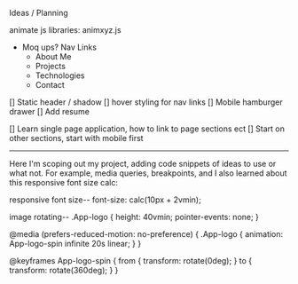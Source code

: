 Ideas / Planning

animate js libraries:
animxyz.js

- Moq ups?
Nav Links
    - About Me
    - Projects
    - Technologies
    - Contact

[] Static header / shadow
[] hover styling for nav links
[] Mobile hamburger drawer
[] Add resume

[] Learn single page application, how to link to page sections ect
[] Start on other sections, start with mobile first

---------------------------------

Here I'm scoping out my project, adding code snippets of ideas to use or what not.
For example, media queries, breakpoints, and I also learned about this responsive font size calc:

responsive font size--
font-size: calc(10px + 2vmin);

image rotating--
.App-logo {
  height: 40vmin;
  pointer-events: none;
}

@media (prefers-reduced-motion: no-preference) {
  .App-logo {
    animation: App-logo-spin infinite 20s linear;
  }
}

@keyframes App-logo-spin {
  from {
    transform: rotate(0deg);
  }
  to {
    transform: rotate(360deg);
  }
}
